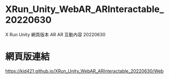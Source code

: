 # XRun_Unity_WebAR_ARInteractable_20220630
 X Run Unity 網頁版本 AR AR 互動內容 20220630

# 網頁版連結
https://kid421.github.io/XRun_Unity_WebAR_ARInteractable_20220630/Web